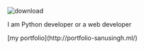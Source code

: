 
![download](https://user-images.githubusercontent.com/60153195/203767297-97445050-65a6-48f3-a519-a83203b13fe0.png)
<p> I am  Python developer or a web developer  </P>
[my portfolio](http://portfolio-sanusingh.ml/)

